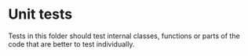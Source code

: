 # Unit tests

Tests in this folder should test internal classes, functions or parts of the code that are better to test individually.
